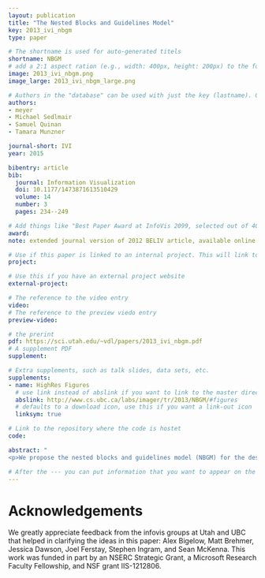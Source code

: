 ```yaml
---
layout: publication
title: "The Nested Blocks and Guidelines Model"
key: 2013_ivi_nbgm
type: paper

# The shortname is used for auto-generated titels
shortname: NBGM
# add a 2:1 aspect ration (e.g., width: 400px, height: 200px) to the folder /assets/images/papers/
image: 2013_ivi_nbgm.png
image_large: 2013_ivi_nbgm_large.png

# Authors in the "database" can be used with just the key (lastname). Others can be written properly.
authors:
- meyer
- Michael Sedlmair
- Samuel Quinan
- Tamara Munzner

journal-short: IVI
year: 2015

bibentry: article
bib:
  journal: Information Visualization
  doi: 10.1177/1473871613510429
  volume: 14
  number: 3
  pages: 234--249

# Add things like "Best Paper Award at InfoVis 2099, selected out of 4000 submissions" 
award:
note: extended journal version of 2012 BELIV article, available online 2013

# Use if this paper is linked to an internal project. This will link to the project site
project:

# Use this if you have an external project website 
external-project: 

# The reference to the video entry
video: 
# The reference to the preview viedo entry 
preview-video: 

# the prerint
pdf: https://sci.utah.edu/~vdl/papers/2013_ivi_nbgm.pdf
# A supplement PDF
supplement:

# Extra supplements, such as talk slides, data sets, etc. 
supplements:
- name: HighRes Figures
  # use link instead of abslink if you want to link to the master directory
  abslink: http://www.cs.ubc.ca/labs/imager/tr/2013/NBGM/#figures
  # defaults to a download icon, use this if you want a link-out icon
  linksym: true

# Link to the repository where the code is hostet
code: 

abstract: "
<p>We propose the nested blocks and guidelines model (NBGM) for the design and validation of visualization systems. The NBGM extends the previously proposed four-level nested model by adding finer grained structure within each level, providing explicit mechanisms to capture and discuss design decision rationale. Blocks are the outcomes of the design process at a specific level, and guidelines discuss relationships between these blocks. Blocks at the algorithm and technique levels describe design choices, as do data blocks at the abstraction level, whereas task abstraction blocks and domain situation blocks are identified as the outcome of the designer's understanding of the requirements. In the NBGM, there are two types of guidelines: <em>within-level</em> guidelines provide comparisons for blocks within the same level, while <em>between-level</em> guidelines provide mappings between adjacent levels of design. We analyze several recent papers using the NBGM to provide concrete examples of how a researcher can use blocks and guidelines to describe and evaluate visualization research. We also discuss the NBGM with respect to other design models to clarify its role in visualization design. Using the NBGM, we pinpoint two implications for visualization evaluation. First, comparison of blocks at the domain level must occur implicitly downstream at the abstraction level; and second, comparison between blocks must take into account both upstream assumptions and downstream requirements. Finally, we use the model to  analyze two open problems: the need for mid-level task taxonomies to fill in the task blocks at the abstraction level, as well as the need for more guidelines mapping between the algorithm and technique levels.</p>"

# After the --- you can put information that you want to appear on the website using markdown formatting or HTML. A good example are acknowledgements, extra references, an erratum, etc.
---
```


# Acknowledgements

We greatly appreciate feedback from the infovis groups at Utah and
UBC that helped in clarifying the ideas in this paper: Alex Bigelow,
Matt Brehmer, Jessica Dawson, Joel Ferstay, Stephen Ingram, and
Sean McKenna. This work was funded in part by an NSERC Strategic Grant, a Microsoft Research Faculty Fellowship, and NSF grant
IIS-1212806.
